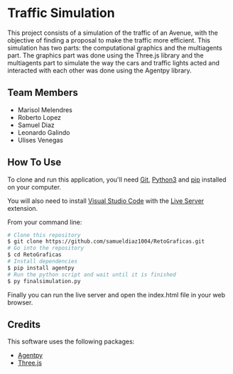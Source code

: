# Traffic Simulation
This project consists of a simulation of the traffic of an Avenue, with the objective of finding a proposal to make the traffic more efficient. This simulation has two parts: the computational graphics and the multiagents part. The graphics part was done using the Three.js library and the multiagents part to simulate the way the cars and traffic lights acted and interacted with each other was done using the Agentpy library.

## Team Members
- Marisol Melendres
- Roberto Lopez
- Samuel Diaz
- Leonardo Galindo
- Ulises Venegas 

## How To Use

To clone and run this application, you'll need [Git](https://git-scm.com), [Python3](https://www.python.org/) and [pip](https://pypi.org/project/pip/) installed on your computer.

You will also need to install [Visual Studio Code](https://code.visualstudio.com/) with the [Live Server](https://marketplace.visualstudio.com/items?itemName=ritwickdey.LiveServer) extension.

From your command line:

```bash
# Clone this repository
$ git clone https://github.com/samueldiaz1004/RetoGraficas.git
# Go into the repository
$ cd RetoGraficas
# Install dependencies
$ pip install agentpy
# Run the python script and wait until it is finished
$ py finalsimulation.py
```
Finally you can run the live server and open the index.html file in your web browser.

## Credits

This software uses the following packages:

- [Agentpy](https://pypi.org/project/agentpy/)
- [Three.js](https://threejs.org/)
